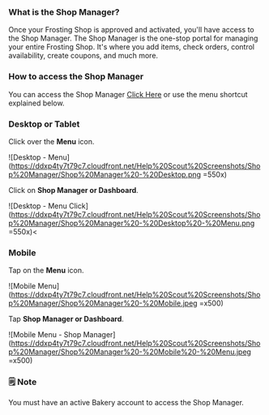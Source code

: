 ### What is the Shop Manager?  

Once your Frosting Shop is approved and activated, you'll have access to the Shop Manager.  The Shop Manager is the one-stop portal for managing your entire Frosting Shop.  It's where you add items, check orders, control availability, create coupons, and much more.

### How to access the Shop Manager

You can access the Shop Manager [Click Here](https://www.frostingmarket.com/shop-manager) or use the menu shortcut explained below.

### Desktop or Tablet

Click over the **Menu** icon.

![Desktop - Menu](https://ddxp4ty7t79c7.cloudfront.net/Help%20Scout%20Screenshots/Shop%20Manager/Shop%20Manager%20-%20Desktop.png =550x)

Click on **Shop Manager or Dashboard**.

![Desktop - Menu Click](https://ddxp4ty7t79c7.cloudfront.net/Help%20Scout%20Screenshots/Shop%20Manager/Shop%20Manager%20-%20Desktop%20-%20Menu.png =550x)<

### Mobile

Tap on the **Menu** icon.

![Mobile Menu](https://ddxp4ty7t79c7.cloudfront.net/Help%20Scout%20Screenshots/Shop%20Manager/Shop%20Manager%20-%20Mobile.jpeg =x500)

Tap **Shop Manager or Dashboard**.

![Mobile Menu - Shop Manager](https://ddxp4ty7t79c7.cloudfront.net/Help%20Scout%20Screenshots/Shop%20Manager/Shop%20Manager%20-%20Mobile%20-%20Menu.jpeg =x500)


<section class="callout-yellow">
<h3>🗒 Note</h3>
<p>You must have an active Bakery account to access the Shop Manager.</p>
</section>